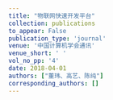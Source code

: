```yaml
---
title: "物联网快速开发平台"
collection: publications
to_appear: False
publication_type: 'journal'
venue: '中国计算机学会通讯'
venue_short: ' '
vol_no_pp: '4'
date: 2018-04-01
authors: ["董玮、高艺、陈纯"]
corresponding_authors: []
---
```

